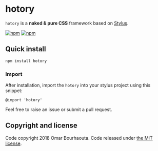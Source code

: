 # hotory

`hotory` is a **naked & pure CSS** framework based on [Stylus](http://stylus-lang.com/).

[![npm](https://img.shields.io/npm/v/hotory.svg)][npm-link]
[![npm](https://img.shields.io/npm/dm/hotory.svg)][npm-link]

## Quick install

```sh
npm install hotory
```

### Import

After installation, import the `hotory` into your stylus project using this snippet:

```stylus
@import 'hotory'
```

Feel free to raise an issue or submit a pull request.

## Copyright and license

Code copyright 2018 Omar Bourhaouta. Code released under [the MIT license](https://github.com/jgthms/bulma/blob/master/LICENSE).

[npm-link]: https://www.npmjs.com/package/hotory
